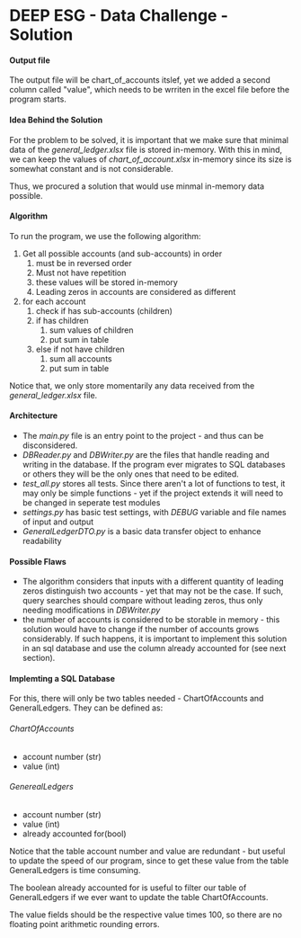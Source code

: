 # DEEP ESG - Data Challenge - Solution

#### Output file

The output file will be chart_of_accounts itslef, yet we added a second column called "value", which needs to be wrriten in the excel file before the program starts.

#### Idea Behind the Solution

For the problem to be solved, it is important that we make sure that minimal data of the *general_ledger.xlsx* file is stored in-memory. With this in mind, we can keep the values of *chart_of_account.xlsx*  in-memory since its size is somewhat constant and is not considerable.

Thus, we procured a solution that would use minmal in-memory data possible.

#### Algorithm

To run the program, we use the following algorithm:

1. Get all possible accounts (and sub-accounts) in order
   1. must be in reversed order
   2. Must not have repetition
   3. these values will be stored in-memory
   4. Leading zeros in accounts are considered as different
2. for each account
   1. check if has sub-accounts (children)
   2. if has children
      1. sum values of children
      2. put sum in table
   3. else if not have children
      1. sum all accounts
      2. put sum in table

Notice that, we only store momentarily any data received from the *general_ledger.xlsx* file.

#### Architecture

- The *main.py* file is an entry point to the project - and thus can be disconsidered.
- *DBReader.py* and *DBWriter.py* are the files that handle reading and writing in the database. If the program ever migrates to SQL databases or others they will be the only ones that need to be edited.
- *test_all.py* stores all tests. Since there aren't a lot of functions to test, it may only be simple functions - yet if the project extends it will need to be changed in seperate test modules
- *settings.py* has basic test settings, with *DEBUG* variable and file names of input and output
- *GeneralLedgerDTO.py* is a basic data transfer object to enhance readability

#### Possible Flaws

* The algorithm considers that inputs with a different quantity of leading zeros distinguish two accounts - yet that may not be the case. If such, query searches should compare without leading zeros, thus only needing modifications in *DBWriter.py*
* the number of accounts is considered to be storable in memory - this solution would have to change if the number of accounts grows considerably. If such happens, it is important to implement this solution in an sql database and use the column already accounted for (see next section).

#### Implemting a SQL Database

For this, there will only be two tables needed - ChartOfAccounts and GeneralLedgers. They can be defined as:

###### ChartOfAccounts

* account number (str)
* value (int)

###### GenerealLedgers

* account number (str)
* value (int)
* already accounted for(bool)

Notice that the table account number and value are redundant - but useful to update the speed of our program, since to get these value from the table GeneralLedgers is time consuming.

The boolean already accounted for is useful to filter our table of GeneralLedgers if we ever want to update the table ChartOfAccounts.

The value fields should be the respective value times 100, so there are no floating point arithmetic rounding errors.
